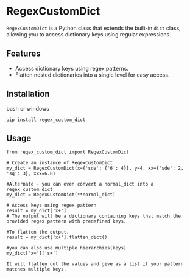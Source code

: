 # RegexCustomDict

`RegexCustomDict` is a Python class that extends the built-in `dict` class, allowing you to access dictionary keys using regular expressions.

## Features

- Access dictionary keys using regex patterns.
- Flatten nested dictionaries into a single level for easy access.

## Installation

bash or windows
```
pip install regex_custom_dict
```

## Usage
```
from regex_custom_dict import RegexCustomDict

# Create an instance of RegexCustomDict
my_dict = RegexCustomDict(x={'sde': {'6': 4}}, y=4, xx={'sde': 2, 'sq': 3}, xxx=6.8)

#Alternate - you can even convert a normal_dict into a regex_custom_dict
my_dict = RegexCustomDict(**normal_dict)

# Access keys using regex pattern
result = my_dict['x+']
# The output will be a dictionary containing keys that match the provided regex pattern with predefined keys.

#To flatten the output.
result = my_dict['x+'].flatten_dict()

#you can also use multiple hierarchies(keys)
my_dict['x+']['s+']

It will flatten out the values and give as a list if your pattern matches multiple keys.
```